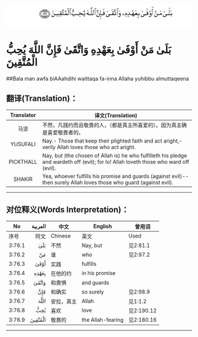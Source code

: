 ![003:076](images/003_076.gif)

# بَلَىٰ مَنْ أَوْفَىٰ بِعَهْدِهِ وَاتَّقَىٰ فَإِنَّ اللَّهَ يُحِبُّ الْمُتَّقِينَ

##Bala man awfa biAAahdihi waittaqa fa-inna Allaha yuhibbu almuttaqeena 

## 翻译(Translation)：

| Translator | 译文(Translation)                                            |
| :--------: | ------------------------------------------------------------ |
|    马坚    | 不然，凡践约而且敬畏的人，（都是真主所喜爱的）。因为真主确是喜爱敬畏者的。 |
|  YUSUFALI  | Nay.- Those that keep their plighted faith and act aright,-verily Allah loves those who act aright. |
| PICKTHALL  | Nay, but (the chosen of Allah is) he who fulfilleth his pledge and wardeth off (evil); for lo! Allah loveth those who ward off (evil). |
|   SHAKIR   | Yea, whoever fulfills his promise and guards (against evil)-- then surely Allah loves those who guard (against evil). |

---

## 对位释义(Words Interpretation)：

| No   | العربية | 中文    | English | 曾用词 |
| ---- | ------: | ------- | ------- | ------ |
| 序号 |    阿文 | Chinese | 英文    | Used   |
| 3:76.1 | بَلَىٰ     | 不然       | Nay, but          | 见2:81.1   |
| 3:76.2 | مَنْ      | 谁         | who               | 见2:97.2   |
| 3:76.3 | أَوْفَىٰ    | 实践       | fulfills          |            |
| 3:76.4 | بِعَهْدِهِ   | 在他的约   | in his promise    |            |
| 3:76.5 | وَاتَّقَىٰ   | 和畏惧     | and guards        |            |
| 3:76.6 | فَإِنَّ     | 和确实     | so surely         | 见2:98.9   |
| 3:76.7 | اللَّهَ    | 安拉，真主 | Allah             | 见1:1.2    |
| 3:76.8 | يُحِبُّ     | 喜欢       | love              | 见2:190.12 |
| 3:76.9 | الْمُتَّقِينَ | 敬畏的     | the Allah-fearing | 见2:180.16 |

---
